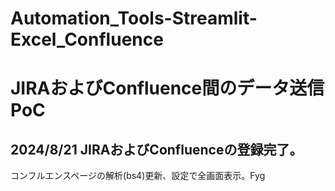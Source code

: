 # Automation_Tools-Streamlit-Excel_Confluence
# JIRAおよびConfluence間のデータ送信PoC
## 2024/8/21 JIRAおよびConfluenceの登録完了。
コンフルエンスページの解析(bs4)更新、設定で全画面表示。Fyg
